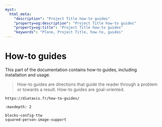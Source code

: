 ```yaml
---
myst:
  html_meta:
    "description": "Project Title how-to guides"
    "property=og:description": "Project Title how-to guides"
    "property=og:title": "Project Title how-to guides"
    "keywords": "Plone, Project Title, how-to, guides"
---
```


# How-to guides

This part of the documentation contains how-to guides, including installation and usage.

> How-to guides are directions that guide the reader through a problem or towards a result.
> How-to guides are goal-oriented.

```{seealso}
https://diataxis.fr/how-to-guides/
```

```{toctree}
:maxdepth: 2

blocks-config-ttw
squared-person-image-support
